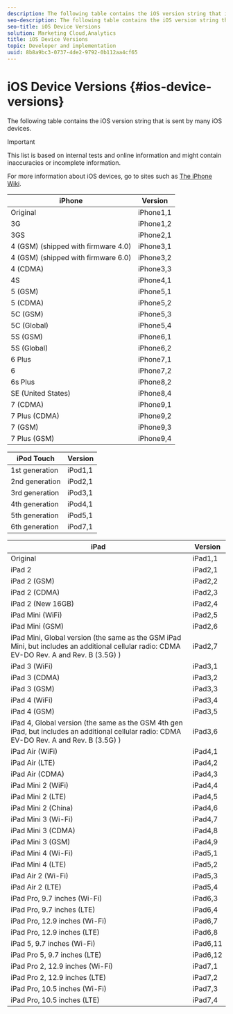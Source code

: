 ```yaml
---
description: The following table contains the iOS version string that is sent by many iOS devices.
seo-description: The following table contains the iOS version string that is sent by many iOS devices.
seo-title: iOS Device Versions
solution: Marketing Cloud,Analytics
title: iOS Device Versions
topic: Developer and implementation
uuid: 8b8a9bc3-0737-4de2-9792-0b112aa4cf65
---
```


# iOS Device Versions {#ios-device-versions}

The following table contains the iOS version string that is sent by many iOS devices.

>[!IMPORTANT]
>
>This list is based on internal tests and online information and might contain inaccuracies or incomplete information.

For more information about iOS devices, go to sites such as [The iPhone Wiki](https://theiphonewiki.com/wiki/Models). 

|  **iPhone** | **Version** |
|---|---|
|  Original  | iPhone1,1  |
|  3G  | iPhone1,2  |
|  3GS  | iPhone2,1  |
|  4 (GSM) (shipped with firmware 4.0)  | iPhone3,1  |
|  4 (GSM) (shipped with firmware 6.0)  | iPhone3,2  |
|  4 (CDMA)  | iPhone3,3  |
|  4S  | iPhone4,1  |
|  5 (GSM)  | iPhone5,1  |
|  5 (CDMA)  | iPhone5,2  |
|  5C (GSM)  | iPhone5,3  |
|  5C (Global)  | iPhone5,4  |
|  5S (GSM)  | iPhone6,1  |
|  5S (Global)  | iPhone6,2  |
|  6 Plus  | iPhone7,1  |
|  6  | iPhone7,2  |
|  6s Plus  | iPhone8,2  |
|  SE (United States)  | iPhone8,4  |
|  7 (CDMA)  | iPhone9,1  |
|  7 Plus (CDMA)  | iPhone9,2  |
|  7 (GSM)  | iPhone9,3  |
|  7 Plus (GSM)  | iPhone9,4  |

|  **iPod Touch** | **Version** |
|---|---|
|  1st generation  | iPod1,1  |
|  2nd generation  | iPod2,1  |
|  3rd generation  | iPod3,1  |
|  4th generation  | iPod4,1  |
|  5th generation  | iPod5,1  |
|  6th generation  | iPod7,1  |

|  **iPad** | **Version** |
|---|---|
|  Original  | iPad1,1  |
|  iPad 2  | iPad2,1  |
|  iPad 2 (GSM)  | iPad2,2  |
|  iPad 2 (CDMA)  | iPad2,3  |
|  iPad 2 (New 16GB)  | iPad2,4  |
|  iPad Mini (WiFi)  | iPad2,5  |
|  iPad Mini (GSM)  | iPad2,6  |
|  iPad Mini, Global version (the same as the GSM iPad Mini, but includes an additional cellular radio: CDMA EV-DO Rev. A and Rev. B (3.5G) )  | iPad2,7  |
|  iPad 3 (WiFi)  | iPad3,1  |
|  iPad 3 (CDMA)  | iPad3,2  |
|  iPad 3 (GSM)  | iPad3,3  |
|  iPad 4 (WiFi)  | iPad3,4  |
|  iPad 4 (GSM)  | iPad3,5  |
|  iPad 4, Global version (the same as the GSM 4th gen iPad, but includes an additional cellular radio: CDMA EV-DO Rev. A and Rev. B (3.5G) )  | iPad3,6  |
|  iPad Air (WiFi)  | iPad4,1  |
|  iPad Air (LTE)  | iPad4,2  |
|  iPad Air (CDMA)  | iPad4,3  |
|  iPad Mini 2 (WiFi)  | iPad4,4  |
|  iPad Mini 2 (LTE)  | iPad4,5  |
|  iPad Mini 2 (China)  | iPad4,6  |
|  iPad Mini 3 (Wi-Fi)  | iPad4,7  |
|  iPad Mini 3 (CDMA)  | iPad4,8  |
|  iPad Mini 3 (GSM)  | iPad4,9  |
|  iPad Mini 4 (Wi-Fi)  | iPad5,1  |
|  iPad Mini 4 (LTE)  | iPad5,2  |
|  iPad Air 2 (Wi-Fi)  | iPad5,3  |
|  iPad Air 2 (LTE)  | iPad5,4  |
|  iPad Pro, 9.7 inches (Wi-Fi)  | iPad6,3  |
|  iPad Pro, 9.7 inches (LTE)  | iPad6,4  |
|  iPad Pro, 12.9 inches (Wi-Fi)  | iPad6,7  |
|  iPad Pro, 12.9 inches (LTE)  | iPad6,8  |
|  iPad 5, 9.7 inches (Wi-Fi)  | iPad6,11  |
|  iPad Pro 5, 9.7 inches (LTE)  | iPad6,12  |
|  iPad Pro 2, 12.9 inches (Wi-Fi)  | iPad7,1  |
|  iPad Pro 2, 12.9 inches (LTE)  | iPad7,2  |
|  iPad Pro, 10.5 inches (Wi-Fi)  | iPad7,3  |
|  iPad Pro, 10.5 inches (LTE)  | iPad7,4  |

